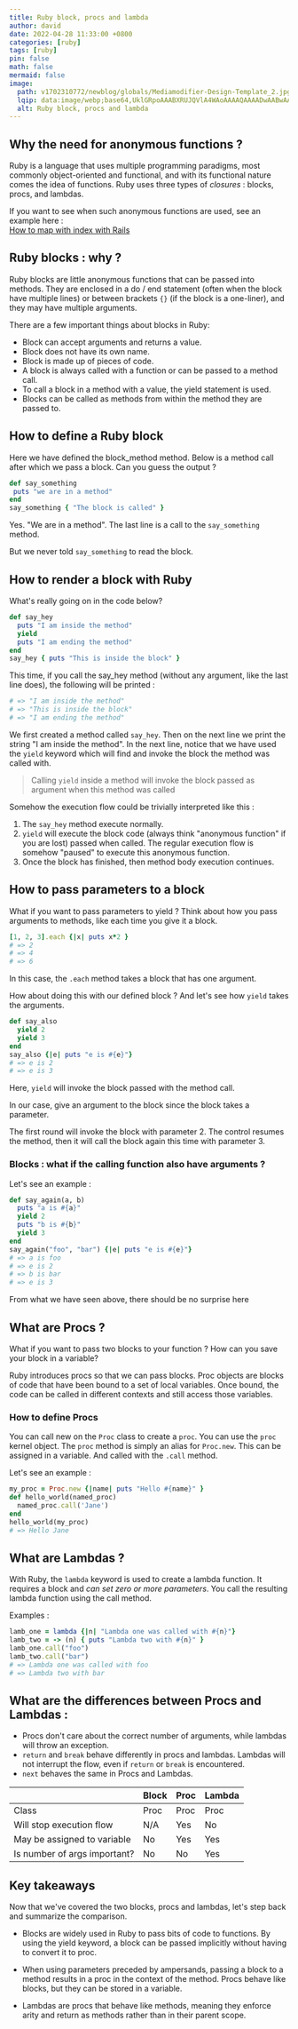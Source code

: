 ```yaml
---
title: Ruby block, procs and lambda
author: david
date: 2022-04-28 11:33:00 +0800
categories: [ruby]
tags: [ruby]
pin: false
math: false
mermaid: false
image:
  path: v1702310772/newblog/globals/Mediamodifier-Design-Template_2.jpg
  lqip: data:image/webp;base64,UklGRpoAAABXRUJQVlA4WAoAAAAQAAAADwAABwAAQUxQSDIAAAARL0AmbZurmr57yyIiqE8oiG0bejIYEQTgqiDA9vqnsUSI6H+oAERp2HZ65qP/VIAWAFZQOCBCAAAA8AEAnQEqEAAIAAVAfCWkAALp8sF8rgRgAP7o9FDvMCkMde9PK7euH5M1m6VWoDXf2FkP3BqV0ZYbO6NA/VFIAAAA
  alt: Ruby block, procs and lambda
---
```


## Why the need for anonymous functions ?

Ruby is a language that uses multiple programming paradigms, most commonly object-oriented and functional, and with its functional nature comes the idea of functions. Ruby uses three  types of *closures* : blocks, procs, and lambdas.

<section class="landing-badge">
  If you want to see when such anonymous functions are used, see an example here : 
  <div> 
    <a href="/blog/ruby-map-with-index/">How to map with index with Rails</a>
  </div>
</section>

## Ruby blocks : why ?

Ruby blocks are little anonymous functions that can be passed into methods. They are enclosed in a do / end statement (often when the block have multiple lines) or between brackets `{}` (if the block is a one-liner), and they may have multiple arguments. 

There are a few important things about blocks in Ruby:

- Block can accept arguments and returns a value.
- Block does not have its own name.
- Block is made up of pieces of code.
- A block is always called with a function or can be passed to a method call. 
- To call a block in a method with a value, the yield statement is used.
- Blocks can be called as methods from within the method they are passed to.

## How to define a Ruby block

Here we have defined the block_method method. Below is a method call after which we pass a block. Can you guess the output ?

```ruby
def say_something
 puts "we are in a method"
end
say_something { "The block is called" }
```

Yes. "We are in a method". The last line is a call to the `say_something` method.

But we never told `say_something` to read the block.

## How to render a block with Ruby

What's really going on in the code below?

```ruby
def say_hey
  puts "I am inside the method"
  yield
  puts "I am ending the method"
end
say_hey { puts "This is inside the block" }
```

This time, if you call the say_hey method (without any argument, like the last line does), the following will be printed : 

```ruby
# => "I am inside the method"
# => "This is inside the block"
# => "I am ending the method"
```

We first created a method called `say_hey`. Then on the next line we print the string "I am inside the method". In the next line, notice that we have used the `yield` keyword which will find and invoke the block the method was called with.

> Calling `yield` inside a method will invoke the block passed as argument when this method was called

Somehow the execution flow could be trivially interpreted like this : 

1) The `say_hey` method execute normally.
2) `yield` will execute the block code (always think "anonymous function" if you are lost) passed when called. The regular execution flow is somehow "paused" to execute this anonymous function.
3) Once the block has finished, then method body execution continues.


## How to pass parameters to a block

What if you want to pass parameters to yield ? Think about how you pass arguments to methods, like each time you give it a block.

```ruby
[1, 2, 3].each {|x| puts x*2 }
# => 2
# => 4
# => 6
```

In this case, the `.each` method takes a block that has one argument.

How about doing this with our defined block ? And  let's see how `yield` takes the arguments.

```ruby
def say_also
  yield 2
  yield 3
end
say_also {|e| puts "e is #{e}"}
# => e is 2
# => e is 3
```

Here, `yield` will invoke the block passed with the method call. 

In our case, give an argument to the block since the block takes a parameter.

The first round will invoke the block with parameter 2. The control resumes the method, then it will call the block again this time with parameter 3.

### Blocks : what if the calling function also have arguments ?

Let's see an example :

```ruby
def say_again(a, b)
  puts "a is #{a}"
  yield 2
  puts "b is #{b}"
  yield 3
end
say_again("foo", "bar") {|e| puts "e is #{e}"}
# => a is foo
# => e is 2
# => b is bar
# => e is 3
```

From what we have seen above, there should be no surprise here


## What are Procs ?

What if you want to pass two blocks to your function ? How can you save your block in a variable?

Ruby introduces procs so that we can pass blocks. Proc objects are blocks of code that have been bound to a set of local variables. Once bound, the code can be called in different contexts and still access those variables.

### How to define Procs

You can call new on the `Proc` class to create a `proc`. You can use the `proc` kernel object. The `proc` method is simply an alias for `Proc.new`. This can be assigned in a variable. And called with the `.call` method.

Let's see an example :

```ruby
my_proc = Proc.new {|name| puts "Hello #{name}" }
def hello_world(named_proc)
  named_proc.call('Jane')
end
hello_world(my_proc)
# => Hello Jane
```

## What are Lambdas ?


With Ruby, the `lambda` keyword is used to create a lambda function. It requires a block and *can set zero or more parameters*.  You call the resulting lambda function using the call method.

Examples :

```ruby
lamb_one = lambda {|n| "Lambda one was called with #{n}"}
lamb_two = -> (n) { puts "Lambda two with #{n}" }
lamb_one.call("foo")
lamb_two.call("bar")
# => Lambda one was called with foo
# => Lambda two with bar
```

## What are the differences between Procs and Lambdas :

 - Procs don't care about the correct number of arguments, while lambdas will throw an exception.
 - `return` and `break` behave differently in procs and lambdas. Lambdas will not interrupt the flow, even if `return` or `break` is encountered. 
 - `next` behaves the same in Procs and Lambdas.

|  | Block | Proc | Lambda |
|--|--|--|--|
| Class | Proc | Proc | Proc |
| Will stop execution flow | N/A | Yes | No |
| May be assigned to variable | No | Yes | Yes |
| Is number of args important? | No | No | Yes |


## Key takeaways

Now that we've covered the two blocks, procs and lambdas, let's step back and summarize the comparison.

 - Blocks are widely used in Ruby to pass bits of code to functions. By using the yield keyword, a block can be passed implicitly without having to convert it to proc.
 
 - When using parameters preceded by ampersands, passing a block to a method results in a proc in the context of the method. Procs behave like blocks, but they can be stored in a variable.
 
 - Lambdas are procs that behave like methods, meaning they enforce arity and return as methods rather than in their parent scope.